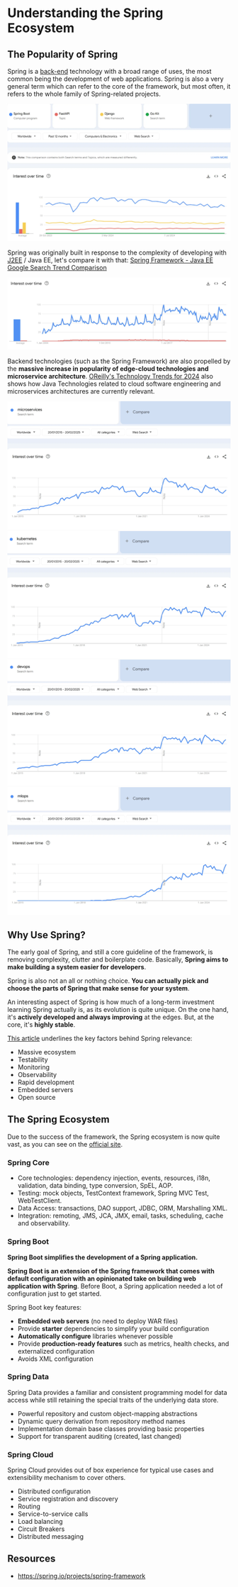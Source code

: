 # Understanding the Spring Ecosystem

## The Popularity of Spring
Spring is a [back-end](https://en.wikipedia.org/wiki/Front_and_back_ends) technology with a broad range of uses, the most common being the development of web applications. Spring is also a very general term which can refer to the core of the framework, but most often, it refers to the whole family of Spring-related projects.

![](images/trends-spring.webp)

Spring was originally built in response to the complexity of developing with [J2EE](https://www.oracle.com/technetwork/java/javaee/appmodel-135059.html) / Java EE, let's compare it with that: [Spring Framework - Java EE Google Search Trend Comparison](https://trends.google.com/trends/explore?date=all&q=%2Fm%2F0dhx5b,Java%20EE)

![](images/trends-spring-vs-javaee.webp)

Backend technologies (such as the Spring Framework) are also propelled by the **massive increase in popularity of edge-cloud technologies and microservice architecture**. [OReilly's Technology Trends for 2024](https://www.oreilly.com/radar/technology-trends-for-2024/) also shows how Java Technologies related to cloud software engineering and microservices architectures are currently relevant.



![](images/trends-microservices.webp)
![](images/trends-k8s.webp)
![](images/trends-devops.webp)
![](images/trends-mlops.webp)


## Why Use Spring?
The early goal of Spring, and still a core guideline of the framework, is removing complexity, clutter and boilerplate code. Basically, **Spring aims to make building a system easier for developers**. 

Spring is also not an all or nothing choice. **You can actually pick and choose the parts of Spring that make sense for your system**.

An interesting aspect of Spring is how much of a long-term investment learning Spring actually is, as its evolution is quite unique. On the one hand, it's **actively developed and always improving** at the edges. But, at the core, it's **highly stable**. 

[This article](https://medium.com/javarevisited/10-reasons-why-it-is-worth-learning-spring-boot-in-2023-fd06bf833de8) underlines the key factors behind Spring relevance:
* Massive ecosystem
* Testability
* Monitoring
* Observability
* Rapid development
* Embedded servers
* Open source


## The Spring Ecosystem
Due to the success of the framework, the Spring ecosystem is now quite vast, as you can see on the [official site](https://spring.io/projects/spring-framework).

### Spring Core
* Core technologies: dependency injection, events, resources, i18n, validation, data binding, type conversion, SpEL, AOP.
* Testing: mock objects, TestContext framework, Spring MVC Test, WebTestClient.
* Data Access: transactions, DAO support, JDBC, ORM, Marshalling XML.
* Integration: remoting, JMS, JCA, JMX, email, tasks, scheduling, cache and observability.

### Spring Boot
**Spring Boot simplifies the development of a Spring application.**

**Spring Boot is an extension of the Spring framework that comes with default configuration with an opinionated take on building web application with Spring**. Before Boot, a Spring application needed a lot of configuration just to get started.

Spring Boot key features:

* **Embedded web servers** (no need to deploy WAR files)
* Provide **starter** dependencies to simplify your build configuration
* **Automatically configure** libraries whenever possible
* Provide **production-ready features** such as metrics, health checks, and externalized configuration
* Avoids XML configuration

### Spring Data
Spring Data provides a familiar and consistent programming model for data access while still retaining the special traits of the underlying data store.

* Powerful repository and custom object-mapping abstractions
* Dynamic query derivation from repository method names
* Implementation domain base classes providing basic properties
* Support for transparent auditing (created, last changed)

### Spring Cloud
Spring Cloud provides out of box experience for typical use cases and extensibility mechanism to cover others.

* Distributed configuration
* Service registration and discovery
* Routing
* Service-to-service calls
* Load balancing
* Circuit Breakers
* Distributed messaging

## Resources
- https://spring.io/projects/spring-framework
